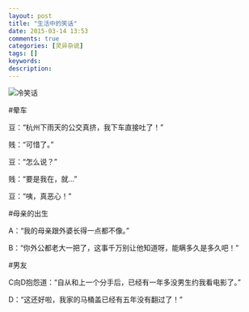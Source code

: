 ```yaml
---
layout: post
title: "生活中的笑话"
date: 2015-03-14 13:53
comments: true
categories: [灵异杂说]
tags: []
keywords: 
description: 
---
```

![冷笑话](http://wscont2.apps.microsoft.com/winstore/1x/f1e989af-6e47-4756-9804-c4843e563ac9/Screenshot.86124.1000002.jpg)

#晕车

豆：“杭州下雨天的公交真挤，我下车直接吐了！”

贱：“可惜了。”

豆：“怎么说？”

贱：“要是我在，就...”

豆：“咦，真恶心！”

<!--more-->
#母亲的出生

A：“我的母亲跟外婆长得一点都不像。”

B：“你外公都老大一把了，这事千万别让他知道呀，能瞒多久是多久吧！”


#男友

C向D抱怨道：“自从和上一个分手后，已经有一年多没男生约我看电影了。”

D：“这还好啦，我家的马桶盖已经有五年没有翻过了！”